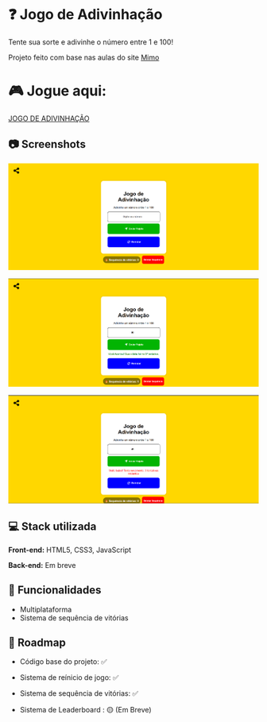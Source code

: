 
# ❓ Jogo de Adivinhação

Tente sua sorte e adivinhe o número entre 1 e 100!

Projeto feito com base nas aulas do site [Mimo](https://mimo.org)


# 🎮 Jogue aqui:

<a href="https://4j63lv.mimo.run/index.html" target="_blank">JOGO DE ADIVINHAÇÃO</a>



## 📷 Screenshots

![Imagem1](https://github.com/jpjotz/jogo-de-adivinhacao/blob/main/projeto/images/Captura%20de%20tela%202025-09-14%20134529.png?raw=true)

![Imagem2](https://github.com/jpjotz/jogo-de-adivinhacao/blob/main/projeto/images/image%20copy.png?raw=true)

![Imagem3](https://github.com/jpjotz/jogo-de-adivinhacao/blob/main/projeto/images/image.png?raw=true)
## 💻 Stack utilizada

**Front-end:** HTML5, CSS3, JavaScript

**Back-end:** Em breve


## 🔧 Funcionalidades

- Multiplataforma
- Sistema de sequência de vitórias



## 🎯 Roadmap

- Código base do projeto: ✅
- Sistema de reínicio de jogo: ✅
- Sistema de sequência de vitórias: ✅


- Sistema de Leaderboard : 🟡 (Em Breve)
